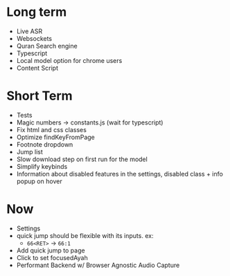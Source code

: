 # Long term
- Live ASR
- Websockets
- Quran Search engine
- Typescript
- Local model option for chrome users 
- Content Script

# Short Term
- Tests
- Magic numbers -> constants.js (wait for typescript)
- Fix html and css classes
- Optimize findKeyFromPage
- Footnote dropdown
- Jump list
- Slow download step on first run for the model 
- Simplify keybinds
- Information about disabled features in the settings, disabled class + info popup on hover

# Now
- Settings
- quick jump should be flexible with its inputs. ex:
    - `66<RET>` -> `66:1` 
- Add quick jump to page 
- Click to set focusedAyah
- Performant Backend w/ Browser Agnostic Audio Capture
